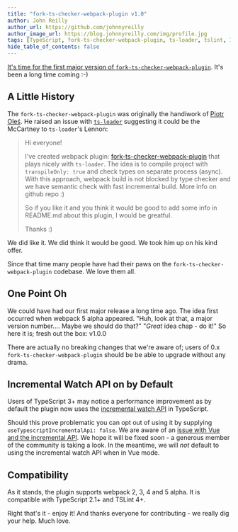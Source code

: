```yaml
---
title: "fork-ts-checker-webpack-plugin v1.0"
author: John Reilly
author_url: https://github.com/johnnyreilly
author_image_url: https://blog.johnnyreilly.com/img/profile.jpg
tags: [TypeScript, fork-ts-checker-webpack-plugin, ts-loader, tslint, 1.0.0, Webpack]
hide_table_of_contents: false
---
```

[It's time for the first major version of `fork-ts-checker-webpack-plugin`](https://github.com/Realytics/fork-ts-checker-webpack-plugin/releases/tag/v1.0.0). It's been a long time coming :-)

## A Little History

The `fork-ts-checker-webpack-plugin` was originally the handiwork of [Piotr Oleś](https://github.com/piotr-oles). He raised an issue with [`ts-loader`](https://github.com/TypeStrong/ts-loader/issues/537) suggesting it could be the McCartney to `ts-loader`'s Lennon:

> Hi everyone!
> 
> I've created webpack plugin: [fork-ts-checker-webpack-plugin](https://github.com/Realytics/fork-ts-checker-webpack-plugin) that plays nicely with `ts-loader`. The idea is to compile project with `transpileOnly: true` and check types on separate process (async). With this approach, webpack build is not blocked by type checker and we have semantic check with fast incremental build. More info on github repo :)
> 
> So if you like it and you think it would be good to add some info in README.md about this plugin, I would be greatful.
> 
> Thanks :)

We did like it. We did think it would be good. We took him up on his kind offer.

Since that time many people have had their paws on the `fork-ts-checker-webpack-plugin` codebase. We love them all.

## One Point Oh

We could have had our first major release a long time ago. The idea first occurred when webpack 5 alpha appeared. "Huh, look at that, a major version number.... Maybe we should do that?" "*Great* idea chap - do it!" So here it is; fresh out the box: v1.0.0

There are actually no breaking changes that we're aware of; users of 0.x `fork-ts-checker-webpack-plugin` should be be able to upgrade without any drama.

## Incremental Watch API on by Default

Users of TypeScript 3+ may notice a performance improvement as by default the plugin now uses the [incremental watch API](https://github.com/Microsoft/TypeScript/pull/20234) in TypeScript.

Should this prove problematic you can opt out of using it by supplying `useTypescriptIncrementalApi: false`. We are aware of an [issue with Vue and the incremental API](https://github.com/Realytics/fork-ts-checker-webpack-plugin/issues/219). We hope it will be fixed soon - a generous member of the community is taking a look. In the meantime, we will *not* default to using the incremental watch API when in Vue mode.

## Compatibility

As it stands, the plugin supports webpack 2, 3, 4 and 5 alpha. It is compatible with TypeScript 2.1+ and TSLint 4+.

Right that's it - enjoy it! And thanks everyone for contributing - we really dig your help. Much love.


